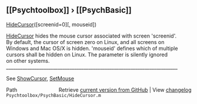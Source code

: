 ## [[Psychtoolbox]] &#8250; [[PsychBasic]]

[HideCursor](HideCursor)([screenid=0][, mouseid])  
  
[HideCursor](HideCursor) hides the mouse cursor associated with screen 'screenid'.  
By default, the cursor of screen zero on Linux, and all screens on  
Windows and Mac OS/X is hidden. 'mouseid' defines which of multiple  
cursors shall be hidden on Linux. The parameter is silently ignored  
on other systems.  
\_\_\_\_\_\_\_\_\_\_\_\_\_\_\_\_\_\_\_\_\_\_\_\_\_\_\_\_\_\_\_\_\_\_\_\_\_\_\_\_\_\_\_\_\_\_\_\_\_\_\_\_\_\_\_\_\_\_\_\_\_\_\_\_\_\_\_\_\_\_\_\_\_  
  
See [ShowCursor](ShowCursor), [SetMouse](SetMouse)  




<div class="code_header" style="text-align:right;">
  <span style="float:left;">Path&nbsp;&nbsp;</span> <span class="counter">Retrieve <a href=
  "https://raw.github.com/Psychtoolbox-3/Psychtoolbox-3/beta/Psychtoolbox/PsychBasic/HideCursor.m">current version from GitHub</a> | View <a href=
  "https://github.com/Psychtoolbox-3/Psychtoolbox-3/commits/beta/Psychtoolbox/PsychBasic/HideCursor.m">changelog</a></span>
</div>
<div class="code">
  <code>Psychtoolbox/PsychBasic/HideCursor.m</code>
</div>

